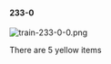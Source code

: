 #### 233-0
![train-233-0-0.png](https://github.com/lil-lab/nlvr/raw/master/nlvr/train/images/24/train-233-0-0.png "train-233-0-0.png")

There are 5 yellow items